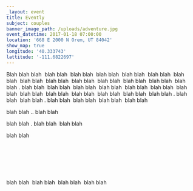 ```yaml
---
_layout: event
title: Evently
subject: couples
banner_image_path: /uploads/adventure.jpg
event_datetime: 2017-01-18 07:00:00
location: '668 E 2000 N Orem, UT 84042'
show_map: true
longitude: '40.333743'
lattitude: '-111.6822697'
---
```



Blah blah blah&nbsp; blah blah&nbsp; blah blah&nbsp; blah blah&nbsp; blah blah&nbsp; blah blah&nbsp; blah blah&nbsp; blah blah&nbsp; blah blah&nbsp; blah blah&nbsp; blah blah&nbsp; blah blah&nbsp; blah blah&nbsp; blah blah . blah blah&nbsp; blah blah&nbsp; blah blah&nbsp; blah blah&nbsp; blah blah&nbsp; blah blah&nbsp; blah blah&nbsp; blah blah&nbsp; blah blah&nbsp; blah blah&nbsp; blah blah&nbsp; blah blah&nbsp; blah blah . blah blah&nbsp; blah blah . blah blah&nbsp; blah blah&nbsp; blah blah&nbsp; blah blah&nbsp;

blah blah .. blah blah&nbsp;

blah blah . blah blah&nbsp; blah blah&nbsp;

blah blah&nbsp;

&nbsp;

&nbsp;

&nbsp;

blah blah&nbsp; blah blah&nbsp; blah blah&nbsp; blah blah&nbsp;
